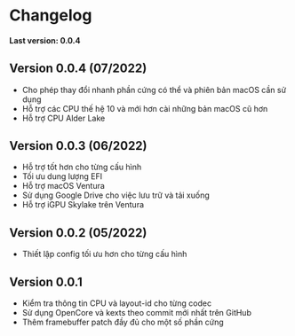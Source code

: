 # Changelog 
#### Last version: 0.0.4

## Version 0.0.4 (07/2022)

- Cho phép thay đổi nhanh phần cứng có thể và phiên bản macOS cần sử dụng
- Hỗ trợ các CPU thế hệ 10 và mới hơn cài những bản macOS cũ hơn
- Hỗ trợ CPU Alder Lake

## Version 0.0.3 (06/2022)

- Hỗ trợ tốt hơn cho từng cấu hình
- Tối ưu dung lượng EFI
- Hỗ trợ macOS Ventura
- Sử dụng Google Drive cho việc lưu trữ và tải xuống
- Hỗ trợ iGPU Skylake trên Ventura

## Version 0.0.2 (05/2022)

- Thiết lập config tối ưu hơn cho từng cấu hình

## Version 0.0.1

- Kiểm tra thông tin CPU và layout-id cho từng codec
- Sử dụng OpenCore và kexts theo commit mới nhất trên GitHub
- Thêm framebuffer patch đầy đủ cho một số phần cứng